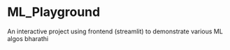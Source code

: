 # ML_Playground
An interactive project using frontend (streamlit) to demonstrate various ML algos
bharathi 